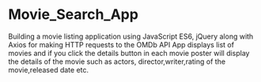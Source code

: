 # Movie_Search_App
Building a movie listing application using JavaScript ES6, jQuery along with Axios for making HTTP requests to the OMDb API
App displays list of movies and if you click the details button in each movie poster will display the details of the movie such as actors,
director,writer,rating of the movie,released date etc.
